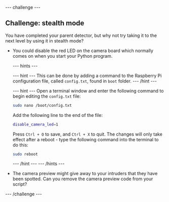 --- challenge ---

## Challenge: stealth mode

You have completed your parent detector, but why not try taking it to the next level by using it in stealth mode?

- You could disable the red LED on the camera board which normally comes on when you start your Python program.

    --- hints ---

    --- hint ---
    This can be done by adding a command to the Raspberry Pi configuration file, called `config.txt`, found in `boot` folder.
    --- /hint ---

    --- hint ---
    Open a terminal window and enter the following command to begin editing the `config.txt` file:

    ```bash
    sudo nano /boot/config.txt
    ```

    Add the following line to the end of the file:

    ```bash
    disable_camera_led=1
    ```

    Press `Ctrl + O` to save, and `Ctrl + X` to quit. The changes will only take effect after a reboot - type the following command into the terminal to do this:

    ```bash
    sudo reboot
    ```

    --- /hint ---
    --- /hints ---

- The camera preview might give away to your intruders that they have been spotted. Can you remove the camera preview code from your script?

--- /challenge ---
